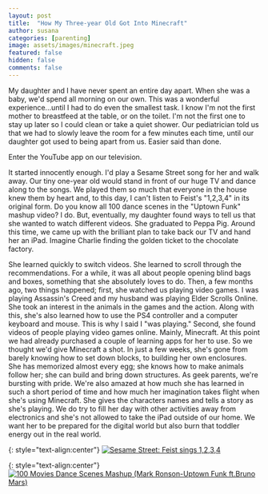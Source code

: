 ```yaml
---
layout: post
title:  "How My Three-year Old Got Into Minecraft"
author: susana
categories: [parenting]
image: assets/images/minecraft.jpeg
featured: false
hidden: false
comments: false
---
```


My daughter and I have never spent an entire day apart. When she was a baby, we'd spend all morning on our own. This was a wonderful experience...until I had to do even the smallest task. I know I'm not the first mother to breastfeed at the table, or on the toilet. I'm not the first one to stay up later so I could clean or take a quiet shower. Our pediatrician told us that we had to slowly leave the room for a few minutes each time, until our daughter got used to being apart from us. Easier said than done.

Enter the YouTube app on our television.

It started innocently enough. I'd play a Sesame Street song for her and walk away. Our tiny one-year old would stand in front of our huge TV and dance along to the songs. We played them so much that everyone in the house knew them by heart and, to this day, I can't listen to Feist's "1,2,3,4" in its original form. Do you know all 100 dance scenes in the "Uptown Funk" mashup video? I do. But, eventually, my daughter found ways to tell us that she wanted to watch different videos. She graduated to Peppa Pig. Around this time, we came up with the brilliant plan to take back our TV and hand her an iPad. Imagine Charlie finding the golden ticket to the chocolate factory.

She learned quickly to switch videos. She learned to scroll through the recommendations. For a while, it was all about people opening blind bags and boxes, something that she absolutely loves to do. Then, a few months ago, two things happened; first, she watched us playing video games. I was playing Assassin's Creed and my husband was playing Elder Scrolls Online. She took an interest in the animals in the games and the action. Along with this, she's also learned how to use the PS4 controller and a computer keyboard and mouse. This is why I said I "was playing." Second, she found videos of people playing video games online. Mainly, Minecraft. At this point we had already purchased a couple of learning apps for her to use. So we thought we'd give Minecraft a shot. In just a few weeks, she's gone from barely knowing how to set down blocks, to building her own enclosures. She has memorized almost every egg; she knows how to make animals follow her; she can build and bring down structures. As geek parents, we're bursting with pride. We're also amazed at how much she has learned in such a short period of time and how much her imagination takes flight when she's using Minecraft. She gives the characters names and tells a story as she's playing. We do try to fill her day with other activities away from electronics and she's not allowed to take the iPad outside of our home. We want her to be prepared for the digital world but also burn that toddler energy out in the real world.

{: style="text-align:center"}
[![Sesame Street: Feist sings 1,2,3,4](http://img.youtube.com/vi/fZ9WiuJPnNA/0.jpg)](http://www.youtube.com/watch?v=fZ9WiuJPnNA "Sesame Street: Feist sings 1,2,3,4")

{: style="text-align:center"}
[![100 Movies Dance Scenes Mashup (Mark Ronson-Uptown Funk ft.Bruno Mars)](http://img.youtube.com/vi/EmnSm_d2ll4/0.jpg)](http://www.youtube.com/watch?v=EmnSm_d2ll4 "100 Movies Dance Scenes Mashup (Mark Ronson-Uptown Funk ft.Bruno Mars)")